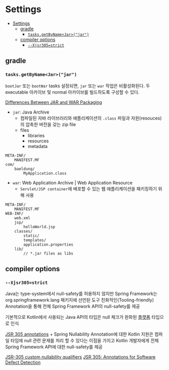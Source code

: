 # Settings

- [Settings](#settings)
  - [gradle](#gradle)
    - [`tasks.getByName<Jar>("jar")`](#tasksgetbynamejarjar)
  - [compiler options](#compiler-options)
    - [`--Xjsr305=strict`](#--xjsr305strict)

## gradle

### `tasks.getByName<Jar>("jar")`

`bootJar` 또는 `bootWar` tasks 설정되면, `jar` 또는 `war` 작업은 비활성화된다.
두 executable 아카이브 및 normal 아카이브를 빌드하도록 구성할 수 있다.

[Differences Between JAR and WAR Packaging](https://www.baeldung.com/java-jar-war-packaging)

- `jar`: Java Archive
  - 컴파일된 자바 라이브러리와 애플리케이션의 `.class` 파일과 자원(resouces)의 압축한 버전을 갖는 zip file
  - files
    - libraries
    - resources
    - metadata

```tree
META-INF/
    MANIFEST.MF
com/
    baeldung/
        MyApplication.class
```

- `war`: Web Application Archive | Web Application Resource
  - `Servlet/JSP container`에 배포할 수 있는 웹 애플리케이션을 패키징하기 위해 사용

```tree
META-INF/
    MANIFEST.MF
WEB-INF/
    web.xml
    jsp/
        helloWorld.jsp
    classes/
        static/
        templates/
        application.properties
    lib/
        // *.jar files as libs
```

## compiler options

### `--Xjsr305=strict`

Java는 type-system에서 null-safety를 허용하지 않지만 Spring Framework는 org.springframework.lang 패키지에 선언된 도구 친화적인(Tooling-friendly) Annotation을 통해 전체 Spring Framework API의 null-safety를 제공

기본적으로 Kotlin에서 사용되는 Java API의 타입은 null 체크가 완화된 [플랫폼](https://kotlinlang.org/docs/java-interop.html#null-safety-and-platform-types) 타입으로 인식

[JSR 305 annotations](https://kotlinlang.org/docs/java-interop.html#jsr-305-support) + Spring Nullability Annotation에 대한 Kotlin 지원은 컴파일 타임에 null 관련 문제를 처리 할 수 있다는 이점을 가지고 Kotlin 개발자에게 전체 Spring Framework API에 대한 null-safety를 제공

[JSR-305 custom nullability qualifiers](https://github.com/Kotlin/KEEP/blob/master/proposals/jsr-305-custom-nullability-qualifiers.md#jsr-305-custom-nullability-qualifiers)
[JSR 305: Annotations for Software Defect Detection](https://jcp.org/en/jsr/detail?id=305)
